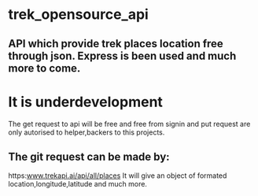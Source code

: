 # trek_opensource_api
## API which provide trek places location free through json. Express is been used and much more to come.
# It is underdevelopment
The get request to api will be free and free from signin and put request are only autorised to helper,backers to this projects.

## The git request can be made by:
https:www.trekapi.ai/api/all/places 
It will give an object of formated location,longitude,latitude and much more.
